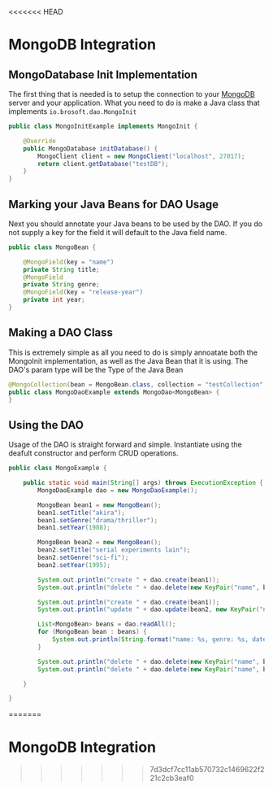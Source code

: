 <<<<<<< HEAD
# MongoDB Integration

## MongoDatabase Init Implementation

The first thing that is needed is to setup the connection to your [MongoDB](https://www.mongodb.com/what-is-mongodb) server and your application. What you need to do is make a Java class that implements `io.brosoft.dao.MongoInit`

```java
public class MongoInitExample implements MongoInit {

    @Override
    public MongoDatabase initDatabase() {
        MongoClient client = new MongoClient("localhost", 27017);
        return client.getDatabase("testDB");
    }
}
```

## Marking your Java Beans for DAO Usage

Next you should annotate your Java beans to be used by the DAO. If you do not supply a key for the field it will default to the Java field name.

```java
public class MongoBean {

    @MongoField(key = "name")
    private String title;
    @MongoField
    private String genre;
    @MongoField(key = "release-year")
    private int year;
}
```

## Making a DAO Class

This is extremely simple as all you need to do is simply annoatate both the MongoInit implementation, as well as the Java Bean that it is using. The DAO's param type will be the Type of the Java Bean

```java
@MongoCollection(bean = MongoBean.class, collection = "testCollection", mongoInitializer = MongoInitExample.class)
public class MongoDaoExample extends MongoDao<MongoBean> {
}
```

## Using the DAO

Usage of the DAO is straight forward and simple. Instantiate using the deafult constructor and perform CRUD operations.

```java
public class MongoExample {

    public static void main(String[] args) throws ExecutionException {
        MongoDaoExample dao = new MongoDaoExample();

        MongoBean bean1 = new MongoBean();
        bean1.setTitle("akira");
        bean1.setGenre("drama/thriller");
        bean1.setYear(1988);

        MongoBean bean2 = new MongoBean();
        bean2.setTitle("serial experiments lain");
        bean2.setGenre("sci-fi");
        bean2.setYear(1995);

        System.out.println("create " + dao.create(bean1));
        System.out.println("delete " + dao.delete(new KeyPair("name", bean1.getTitle())));

        System.out.println("create " + dao.create(bean1));
        System.out.println("update " + dao.update(bean2, new KeyPair("name", bean1.getTitle())));

        List<MongoBean> beans = dao.readAll();
        for (MongoBean bean : beans) {
            System.out.println(String.format("name: %s, genre: %s, date: %s", bean.getTitle(), bean.getGenre(), bean.getYear()));
        }

        System.out.println("delete " + dao.delete(new KeyPair("name", bean1.getTitle())));
        System.out.println("delete " + dao.delete(new KeyPair("name", bean2.getTitle())));

    }

}
```
=======
# MongoDB Integration
>>>>>>> 7d3dcf7cc11ab570732c1469622f221c2cb3eaf0
